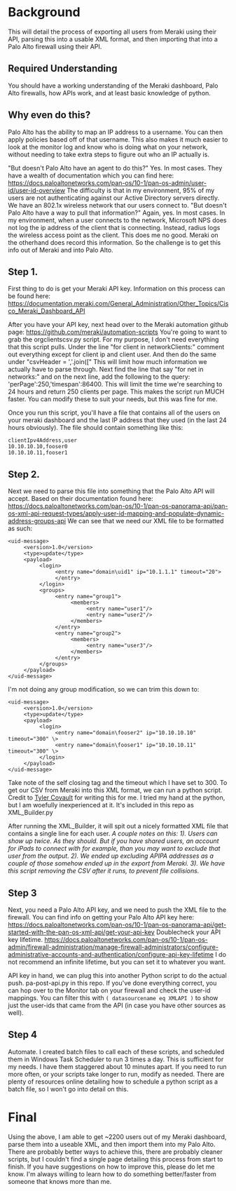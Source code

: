 # Background

This will detail the process of exporting all users from Meraki using their API, parsing this into a usable XML format, and then importing that into a Palo Alto firewall using their API.  

## Required Understanding

You should have a working understanding of the Meraki dashboard, Palo Alto firewalls, how APIs work, and at least basic knowledge of python. 

## Why even do this? 

Palo Alto has the ability to map an IP address to a username. You can then apply policies based off of that username.  This also makes it much easier to look at the monitor log and know who is doing what on your network, without needing to take extra steps to figure out who an IP actually is.  

"But doesn't Palo Alto have an agent to do this?"  Yes. In most cases.  They have a wealth of documentation which you can find here: https://docs.paloaltonetworks.com/pan-os/10-1/pan-os-admin/user-id/user-id-overview  The difficulty is that in my environment, 95% of my users are not authenticating against our Active Directory servers directly.  We have an 802.1x wireless network that our users connect to. "But doesn't Palo Alto have a way to pull that information?"  Again, yes.  In most cases.  In my environment, when a user connects to the network, Microsoft NPS does not log the ip address of the client that is connecting.  Instead, radius logs the wireless access point as the client.  This does me no good. Meraki on the otherhand does record this information.  So the challenge is to get this info out of Meraki and into Palo Alto. 

## Step 1.

First thing to do is get your Meraki API key. Information on this process can be found here: https://documentation.meraki.com/General_Administration/Other_Topics/Cisco_Meraki_Dashboard_API

After you have your API key, next head over to the Meraki automation github page: https://github.com/meraki/automation-scripts You're going to want to grab the orgclientscsv.py script.  For my purpose, I don't need everything that this script pulls.  Under the line "for client in networkClients:" comment out everything except for client ip and client user. And then do the same under "csvHeader = ','.join(\[" This will limit how much information we actually have to parse through.  Next find the line that say "for net in networks:" and on the next line, add the following to the query: 'perPage':250,'timespan':86400.  This will limit the time we're searching to 24 hours and return 250 clients per page.  This makes the script run MUCH faster.  You can modify these to suit your needs, but this was fine for me. 

Once you run this script, you'll have a file that contains all of the users on your meraki dashboard and the last IP address that they used (in the last 24 hours obviously).  The file should contain something like this: 
```
clientIpv4Address,user
10.10.10.10,fooser0
10.10.10.11,fooser1
```

## Step 2.

Next we need to parse this file into something that the Palo Alto API will accept.  Based on their documentation found here: https://docs.paloaltonetworks.com/pan-os/10-1/pan-os-panorama-api/pan-os-xml-api-request-types/apply-user-id-mapping-and-populate-dynamic-address-groups-api We can see that we need our XML file to be formatted as such:
```
<uid-message> 
     <version>1.0</version> 
     <type>update</type> 
     <payload> 
          <login> 
               <entry name="domain\uid1" ip="10.1.1.1" timeout="20"> 
               </entry> 
          </login> 
          <groups> 
               <entry name="group1"> 
                    <members> 
                         <entry name="user1"/> 
                         <entry name="user2"/> 
                    </members> 
               </entry> 
               <entry name="group2"> 
                    <members> 
                         <entry name="user3"/> 
                    </members> 
               </entry> 
          </groups> 
     </payload> 
</uid-message>
```
I'm not doing any group modification, so we can trim this down to:
```
<uid-message> 
     <version>1.0</version> 
     <type>update</type> 
     <payload> 
          <login> 
               <entry name="domain\fooser2" ip="10.10.10.10" timeout="300" \> 
               <entry name="domain\fooser1" ip="10.10.10.11" timeout="300" \>
          </login> 
     </payload> 
</uid-message>
```
Take note of the self closing tag and the timeout which I have set to 300.  To get our CSV from Meraki into this XML format, we can run a python script. Credit to [Tyler Covault](https://github.com/Tyco2194) for writing this for me.  I tried my hand at the python, but I am woefully inexperienced at it. It's included in this repo as XML_Builder.py

After running the XML_Builder, it will spit out a nicely formatted XML file that contains a single line for each user.  *A couple notes on this: 1). Users can show up twice. As they should. But if you have shared users, an account for iPads to connect with for example, than you may want to exclude that user from the output. 2). We ended up excluding APIPA addresses as a couple of those somehow ended up in the export from Meraki. 3). We have this script removing the CSV after it runs, to prevent file collisions.*

## Step 3

Next, you need a Palo Alto API key, and we need to push the XML file to the firewall. You can find info on getting your Palo Alto API key here: https://docs.paloaltonetworks.com/pan-os/10-1/pan-os-panorama-api/get-started-with-the-pan-os-xml-api/get-your-api-key  Doublecheck your API key lifetime. https://docs.paloaltonetworks.com/pan-os/10-1/pan-os-admin/firewall-administration/manage-firewall-administrators/configure-administrative-accounts-and-authentication/configure-api-key-lifetime  I do not recommend an infinite lifetime, but you can set it to whatever you want. 

API key in hand, we can plug this into another Python script to do the actual push.  pa-post-api.py in this repo. If you've done everything correct, you can hop over to the Monitor tab on your firewall and check the user-id mappings. You can filter this with `( datasourcename eq XMLAPI )` to show just the user-ids that came from the API (in case you have other sources as well). 

## Step 4

Automate.  I created batch files to call each of these scripts, and scheduled them in Windows Task Scheduler to run 3 times a day.  This is sufficient for my needs.  I have them staggered about 10 minutes apart.  If you need to run more often, or your scripts take longer to run, modify as needed. There are plenty of resources online detailing how to schedule a python script as a batch file, so I won't go into detail on this.  

# Final

Using the above, I am able to get ~2200 users out of my Meraki dashboard, parse them into a useable XML, and then import them into my Palo Alto.  There are probably better ways to achieve this, there are probably cleaner scripts, but I couldn't find a single page detailing this process from start to finish.  If you have suggestions on how to improve this, please do let me know.  I'm always willing to learn how to do something better/faster from someone that knows more than me. 
